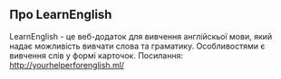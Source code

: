 

## Про LearnEnglish

LearnEnglish - це веб-додаток для вивчення англійскьої мови, який надає можливість вивчати слова та граматику. Особливостями є вивчення слів у формі карточок.
Посилання: http://yourhelperforenglish.ml/
